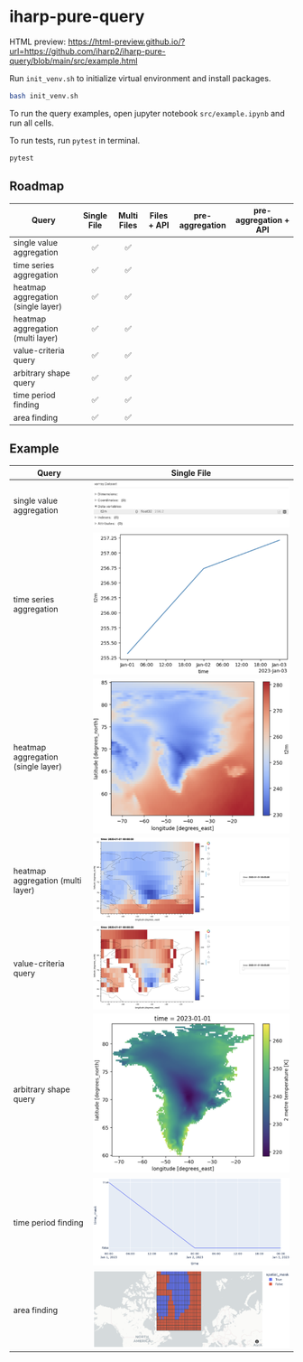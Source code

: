 # iharp-pure-query

HTML preview: https://html-preview.github.io/?url=https://github.com/iharp2/iharp-pure-query/blob/main/src/example.html

Run `init_venv.sh` to initialize virtual environment and install packages. 
```bash
bash init_venv.sh
```

To run the query examples, open jupyter notebook `src/example.ipynb` and run all cells. 

To run tests, run `pytest` in terminal. 
```bash
pytest
```

## Roadmap

| Query                              |    Single File     |    Multi Files     | Files + API | pre-aggregation | pre-aggregation + API |
| ---------------------------------- | :----------------: | :----------------: | :---------: | :-------------: | :-------------------: |
| single value aggregation           | :white_check_mark: | :white_check_mark: |             |                 |                       |
| time series aggregation            | :white_check_mark: | :white_check_mark: |             |                 |                       |
| heatmap aggregation (single layer) | :white_check_mark: | :white_check_mark: |             |                 |                       |
| heatmap aggregation (multi layer)  | :white_check_mark: | :white_check_mark: |             |                 |                       |
| value-criteria query               | :white_check_mark: | :white_check_mark: |             |                 |                       |
| arbitrary shape query              | :white_check_mark: | :white_check_mark: |             |                 |                       |
| time period finding                | :white_check_mark: | :white_check_mark: |             |                 |                       |
| area finding                       | :white_check_mark: | :white_check_mark: |             |                 |                       |

## Example
| Query                              |               Single File                |
| ---------------------------------- | :--------------------------------------: |
| single value aggregation           |  ![](screenshots/single_value_agg.png)   |
| time series aggregation            |     ![](screenshots/time_series.png)     |
| heatmap aggregation (single layer) |   ![](screenshots/heatmap(single).png)   |
| heatmap aggregation (multi layer)  |   ![](screenshots/heatmap(multi).png)    |
| value-criteria query               |   ![](screenshots/value_criteria.png)    |
| arbitrary shape query              |   ![](screenshots/arbitrary_shape.png)   |
| time period finding                | ![](screenshots/time_period_finding.png) |
| area finding                       |    ![](screenshots/area_finding.png)     |
